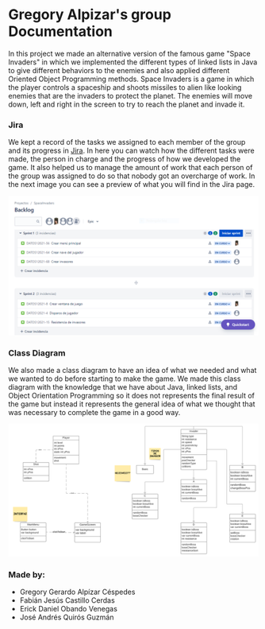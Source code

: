 # Gregory Alpizar's group Documentation

In this project we made an alternative version of the famous game "Space Invaders" in which we implemented the different types of linked lists in Java to give different behaviors
to the enemies and also applied different Oriented Object Programming methods. Space Invaders is a game in which the player controls a spaceship and shoots missiles to alien like
looking enemies that are the invaders to protect the planet. The enemies will move down, left and right in the screen to try to reach the planet and invade it.

### Jira

We kept a record of the tasks we assigned to each member of the group and its progress in [Jira](https://thespaceinvaders.atlassian.net/jira/software/projects/DATOS12021/boards/1/backlog).
In here you can watch how the different tasks were made, the person in charge and the progress of how we developed the game. It also helped us to manage the amount of work that
each person of the group was assigned to do so that nobody got an overcharge of work. In the next image you can see a preview of what you will find in the Jira page.

![Jira Preview](https://raw.githubusercontent.com/Soir31/TareaExtraclase1/gh-pages/Jira.PNG)

### Class Diagram
We also made a class diagram to have an idea of what we needed and what we wanted to do before starting to make the game. We made this class diagram with the knowledge that we
have about Java, linked lists, and Object Orientation Programming so it does not represents the final result of the game but instead it represents the general idea of what we
thought that was necessary to complete the game in a good way.

![Class Diagram](https://raw.githubusercontent.com/Soir31/TareaExtraclase1/main/SpaceInvaders.png)

### Made by:
* Gregory Gerardo Alpízar Céspedes 
* Fabián Jesús Castillo Cerdas 
* Erick Daniel Obando Venegas 
* José Andrés Quirós Guzmán
